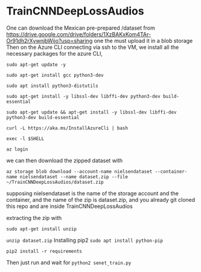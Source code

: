 # TrainCNNDeepLossAudios

One can download the Mexican pre-prepared /dataset from 
https://drive.google.com/drive/folders/1XzBAKxKom4TAr-Or91dh2rXywnjbWijo?usp=sharing
one the must upload it in a blob storage
Then on the Azure CLI connecting via ssh to the VM, we install all the necessary packages for the azure CLI,

`sudo apt-get update -y`

`sudo apt-get install gcc python3-dev`

`sudo apt install python3-distutils`

`sudo apt-get install -y libssl-dev libffi-dev python3-dev build-essential`

`sudo apt-get update && apt-get install -y libssl-dev libffi-dev python3-dev build-essential`

`curl -L https://aka.ms/InstallAzureCli | bash`

`exec -l $SHELL`

`az login`

we can then download the zipped dataset with 

`az storage blob download --account-name nielsendataset --container-name nielsendataset --name dataset.zip --file ~/TrainCNNDeepLossAudios/dataset.zip`

supposing nielsendataset is the name of the storage account and the container, and the name of the zip is dataset.zip, and you already git cloned this repo
and are inside TrainCNNDeepLossAudios

extracting the zip with

`sudo apt-get install unzip`

`unzip dataset.zip`
Installing pip2
`sudo apt install python-pip`

`pip2 install -r requirements`

Then just run and wait for 
`python2 senet_train.py`
